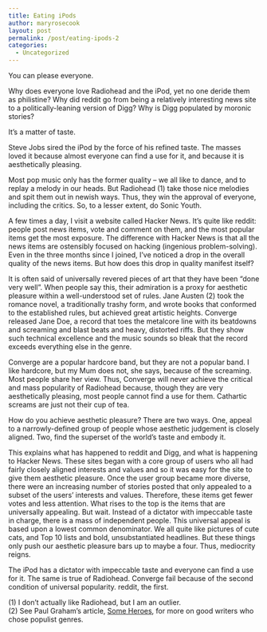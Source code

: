 ```yaml
---
title: Eating iPods
author: maryrosecook
layout: post
permalink: /post/eating-ipods-2
categories:
  - Uncategorized
---
```

You can please everyone.

Why does everyone love Radiohead and the iPod, yet no one deride them as philistine? Why did reddit go from being a relatively interesting news site to a politically-leaning version of Digg? Why is Digg populated by moronic stories?

It&#8217;s a matter of taste.

Steve Jobs sired the iPod by the force of his refined taste. The masses loved it because almost everyone can find a use for it, and because it is aesthetically pleasing.

Most pop music only has the former quality &#8211; we all like to dance, and to replay a melody in our heads. But Radiohead (1) take those nice melodies and spit them out in newish ways. Thus, they win the approval of everyone, including the critics. So, to a lesser extent, do Sonic Youth.

A few times a day, I visit a website called Hacker News. It&#8217;s quite like reddit: people post news items, vote and comment on them, and the most popular items get the most exposure. The difference with Hacker News is that all the news items are ostensibly focused on hacking (ingenious problem-solving). Even in the three months since I joined, I&#8217;ve noticed a drop in the overall quality of the news items. But how does this drop in quality manifest itself?

It is often said of universally revered pieces of art that they have been &#8220;done very well&#8221;. When people say this, their admiration is a proxy for aesthetic pleasure within a well-understood set of rules. Jane Austen (2) took the romance novel, a traditionally trashy form, and wrote books that conformed to the established rules, but achieved great artistic heights. Converge released Jane Doe, a record that toes the metalcore line with its beatdowns and screaming and blast beats and heavy, distorted riffs. But they show such technical excellence and the music sounds so bleak that the record exceeds everything else in the genre.

Converge are a popular hardcore band, but they are not a popular band. I like hardcore, but my Mum does not, she says, because of the screaming. Most people share her view. Thus, Converge will never achieve the critical and mass popularity of Radiohead because, though they are very aesthetically pleasing, most people cannot find a use for them. Cathartic screams are just not their cup of tea.

How do you achieve aesthetic pleasure? There are two ways. One, appeal to a narrowly-defined group of people whose aesthetic judgement is closely aligned. Two, find the superset of the world&#8217;s taste and embody it.

This explains what has happened to reddit and Digg, and what is happening to Hacker News. These sites began with a core group of users who all had fairly closely aligned interests and values and so it was easy for the site to give them aesthetic pleasure. Once the user group became more diverse, there were an increasing number of stories posted that only appealed to a subset of the users&#8217; interests and values. Therefore, these items get fewer votes and less attention. What rises to the top is the items that are universally appealing. But wait. Instead of a dictator with impeccable taste in charge, there is a mass of independent people. This universal appeal is based upon a lowest common denominator. We all quite like pictures of cute cats, and Top 10 lists and bold, unsubstantiated headlines. But these things only push our aesthetic pleasure bars up to maybe a four. Thus, mediocrity reigns.

The iPod has a dictator with impeccable taste and everyone can find a use for it. The same is true of Radiohead. Converge fail because of the second condition of universal popularity. reddit, the first.

(1) I don&#8217;t actually like Radiohead, but I am an outlier.  
(2) See Paul Graham&#8217;s article, [Some Heroes][1], for more on good writers who chose populist genres.

 [1]: http://www.paulgraham.com/heroes.html
